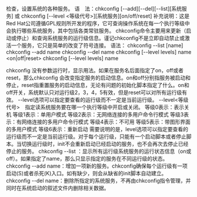 检查，设置系统的各种服务。
语　法：chkconfig [--add][--del][--list][系统服务] 或 chkconfig [--level <等级代号>][系统服务][on/off/reset]
补充说明：这是Red Hat公司遵循GPL规则所开发的程序，它可查询操作系统在每一个执行等级中会执行哪些系统服务，其中包括各类常驻服务。
chkconfig命令主要用来更新（启动或停止）和查询系统服务的运行级信息。谨记chkconfig不是立即自动禁止或激活一个服务，它只是简单的改变了符号连接。
语法：
chkconfig --list [name]
chkconfig --add name
chkconfig --del name
chkconfig [--level levels] name <on|off|reset>
chkconfig [--level levels] name

chkconfig 没有参数运行时，显示用法。如果在服务名后面指定了on，off或者reset，那么chkconfig 会改变指定服务的启动信息。on和off分别指服务被启动和停止，reset指重置服务的启动信息，无论有问题的初始化脚本指定了什么。on和off开关，系统默认只对运行级2，3，4，5有效，但是reset可以对所有运行级有效。
--level选项可以指定要查看的运行级而不一定是当前运行级。
--level<等级代号>　指定读系统服务要在哪一个执行等级中开启或关闭。
等级0表示：表示关机
等级1表示：单用户模式
等级2表示：无网络连接的多用户命令行模式
等级3表示：有网络连接的多用户命令行模式
等级4表示：不可用
等级5表示：带图形界面的多用户模式
等级6表示：重新启动
需要说明的是，level选项可以指定要查看的运行级而不一定是当前运行级。对于每个运行级，只能有一个启动脚本或者停止脚本。当切换运行级时，init不会重新启动已经启动的服务，也不会再次去停止已经停止的服务。
chkconfig --list ：显示所有运行级系统服务的运行状态信息（on或off）。如果指定了name，那么只显示指定的服务在不同运行级的状态。
chkconfig --add name：增加一项新的服务。chkconfig确保每个运行级有一项启动(S)或者杀死(K)入口。如有缺少，则会从缺省的init脚本自动建立。
chkconfig --del name：删除所指定的系统服务，不再由chkconfig指令管理，并同时在系统启动的叙述文件内删除相关数据。
